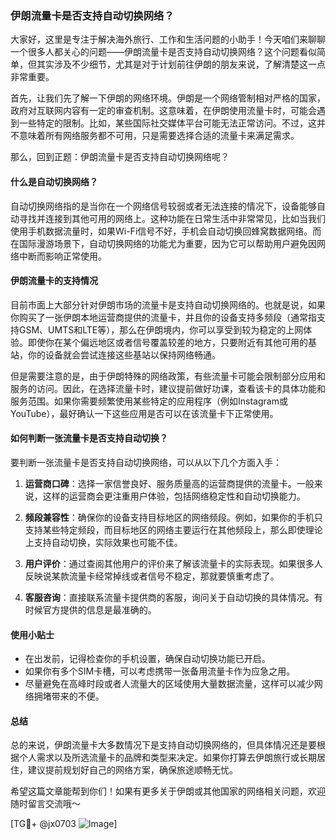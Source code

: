 ### 伊朗流量卡是否支持自动切换网络？

大家好，这里是专注于解决海外旅行、工作和生活问题的小助手！今天咱们来聊聊一个很多人都关心的问题——伊朗流量卡是否支持自动切换网络？这个问题看似简单，但其实涉及不少细节，尤其是对于计划前往伊朗的朋友来说，了解清楚这一点非常重要。

首先，让我们先了解一下伊朗的网络环境。伊朗是一个网络管制相对严格的国家，政府对互联网内容有一定的审查机制。这意味着，在伊朗使用流量卡时，可能会遇到一些特定的限制。比如，某些国际社交媒体平台可能无法正常访问。不过，这并不意味着所有网络服务都不可用，只是需要选择合适的流量卡来满足需求。

那么，回到正题：伊朗流量卡是否支持自动切换网络呢？

#### 什么是自动切换网络？

自动切换网络指的是当你在一个网络信号较弱或者无法连接的情况下，设备能够自动寻找并连接到其他可用的网络上。这种功能在日常生活中非常常见，比如当我们使用手机数据流量时，如果Wi-Fi信号不好，手机会自动切换回蜂窝数据网络。而在国际漫游场景下，自动切换网络的功能尤为重要，因为它可以帮助用户避免因网络中断而影响正常使用。

#### 伊朗流量卡的支持情况

目前市面上大部分针对伊朗市场的流量卡是支持自动切换网络的。也就是说，如果你购买了一张伊朗本地运营商提供的流量卡，并且你的设备支持多频段（通常指支持GSM、UMTS和LTE等），那么在伊朗境内，你可以享受到较为稳定的上网体验。即使你在某个偏远地区或者信号覆盖较差的地方，只要附近有其他可用的基站，你的设备就会尝试连接这些基站以保持网络畅通。

但是需要注意的是，由于伊朗特殊的网络政策，有些流量卡可能会限制部分应用和服务的访问。因此，在选择流量卡时，建议提前做好功课，查看该卡的具体功能和服务范围。如果你需要频繁使用某些特定的应用程序（例如Instagram或YouTube），最好确认一下这些应用是否可以在该流量卡下正常使用。

#### 如何判断一张流量卡是否支持自动切换？

要判断一张流量卡是否支持自动切换网络，可以从以下几个方面入手：

1. **运营商口碑**：选择一家信誉良好、服务质量高的运营商提供的流量卡。一般来说，这样的运营商会更注重用户体验，包括网络稳定性和自动切换能力。
   
2. **频段兼容性**：确保你的设备支持目标地区的网络频段。例如，如果你的手机只支持某些特定频段，而目标地区的网络主要运行在其他频段上，那么即使理论上支持自动切换，实际效果也可能不佳。

3. **用户评价**：通过查阅其他用户的评价来了解该流量卡的实际表现。如果很多人反映说某款流量卡经常掉线或者信号不稳定，那就要慎重考虑了。

4. **客服咨询**：直接联系流量卡提供商的客服，询问关于自动切换的具体情况。有时候官方提供的信息是最准确的。

#### 使用小贴士

- 在出发前，记得检查你的手机设置，确保自动切换功能已开启。
- 如果你有多个SIM卡槽，可以考虑携带一张备用流量卡作为应急之用。
- 尽量避免在高峰时段或者人流量大的区域使用大量数据流量，这样可以减少网络拥堵带来的不便。

#### 总结

总的来说，伊朗流量卡大多数情况下是支持自动切换网络的，但具体情况还是要根据个人需求以及所选流量卡的品牌和类型来决定。如果你打算去伊朗旅行或长期居住，建议提前规划好自己的网络方案，确保旅途顺畅无忧。

希望这篇文章能帮到你们！如果有更多关于伊朗或其他国家的网络相关问题，欢迎随时留言交流哦～

[TG💪+ @jx0703 ![Image](https://github.com/user-attachments/assets/dbca1d08-cadb-493c-b0ec-ad6f7a83f270)]